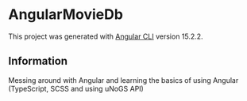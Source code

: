 # AngularMovieDb

This project was generated with [Angular CLI](https://github.com/angular/angular-cli) version 15.2.2.

## Information

Messing around with Angular and learning the basics of using Angular (TypeScript, SCSS and using uNoGS API)
